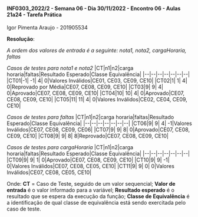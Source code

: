 
#### INF0303_2022/2 - Semana 06 - Dia 30/11/2022 - Encontro 06 - Aulas 21a24 - Tarefa Prática
Igor Pimenta Araujo - 201905534

**Resolução**:

*A ordem dos valores de entrada é a seguinte: nota1, nota2, cargaHoraria, faltas*

*Casos de testes para nota1 e nota2*
|CT|n1|n2|carga horaria|faltas|Resultado Esperado|Classe Equivalência|
|--|--|--|--|--|--|--|
|CT01|-1| -1| 4| 0|Valores Inválidos|CE01, CE03, CE09, CE10|
|CT02|1| 1| 4| 0|Reprovado por Média|CE07, CE08, CE09, CE10|
|CT03|9| 9| 4| 0|Aprovado|CE07, CE08, CE09, CE10|
|CT04|10| 10| 4| 0|Aprovado|CE07, CE08, CE09, CE10|
|CT05|11| 11| 4| 0|Valores Inválidos|CE02, CE04, CE09, CE10|

*Casos de testes para faltas*
|CT|n1|n2|carga horaria|faltas|Resultado Esperado|Classe Equivalência|
|--|--|--|--|--|--|--|
|CT06|9| 9| 4| -1|Valores Inválidos|CE07, CE08, CE09, CE06|
|CT07|9| 9| 8| 0|Aprovado|CE07, CE08, CE09, CE10|
|CT08|9| 9| 8| 8|Reprovado|CE07, CE08, CE09, CE10|

*Casos de testes para cargaHoraria*
|CT|n1|n2|carga horaria|faltas|Resultado Esperado|Classe Equivalência|
|--|--|--|--|--|--|--|
|CT09|9| 9| 1| 0|Aprovado|CE07, CE08, CE09, CE10|
|CT10|9| 9| -1| 0|Valores Inválidos|CE07, CE08, CE05, CE10|
|CT11|9| 9| 0| 0|Valores Inválidos|CE07, CE08, CE05, CE10|

Onde:
**CT** = Caso de Teste, seguido de um valor sequencial;
**Valor de entrada** é o valor informado para a variável;
**Resultado esperado** é o resultado que se espera da execução da função;
**Classe de Equivalência** é a identificação de qual classe de equivalência está sendo exercitada pelo caso de teste.
